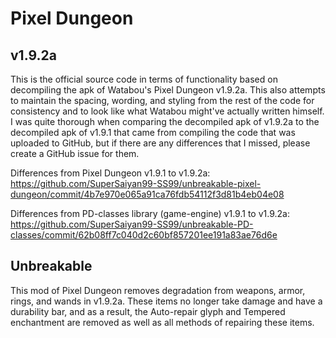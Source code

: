 Pixel Dungeon
=============

## v1.9.2a

This is the official source code in terms of functionality based on decompiling the apk of
Watabou's Pixel Dungeon v1.9.2a. This also attempts to maintain the spacing, wording, and
styling from the rest of the code for consistency and to look like what Watabou might've
actually written himself. I was quite thorough when comparing the decompiled apk of v1.9.2a
to the decompiled apk of v1.9.1 that came from compiling the code that was uploaded to GitHub,
but if there are any differences that I missed, please create a GitHub issue for them.

Differences from Pixel Dungeon v1.9.1 to v1.9.2a:
https://github.com/SuperSaiyan99-SS99/unbreakable-pixel-dungeon/commit/4b7e970e065a91ca76fdb54112f3d81b4eb04e08

Differences from PD-classes library (game-engine) v1.9.1 to v1.9.2a:
https://github.com/SuperSaiyan99-SS99/unbreakable-PD-classes/commit/62b08ff7c040d2c60bf857201ee191a83ae76d6e

## Unbreakable

This mod of Pixel Dungeon removes degradation from weapons, armor, rings, and wands in v1.9.2a.
These items no longer take damage and have a durability bar, and as a result, the Auto-repair
glyph and Tempered enchantment are removed as well as all methods of repairing these items.